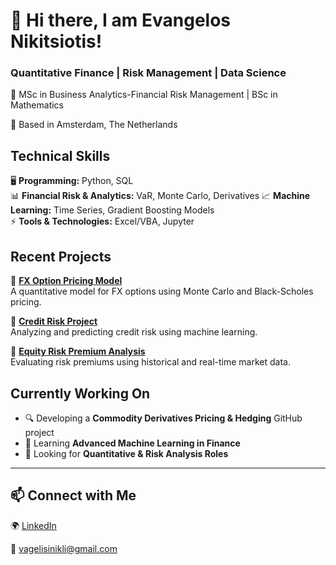
# 👋 Hi there, I am Evangelos Nikitsiotis!

### Quantitative Finance | Risk Management | Data Science

🚀 MSc in Business Analytics-Financial Risk Management | BSc in Mathematics 

📍 Based in Amsterdam, The Netherlands  

## Technical Skills  
🖥 **Programming:** Python, SQL   
📊 **Financial Risk & Analytics:** VaR, Monte Carlo, Derivatives
📈 **Machine Learning:** Time Series, Gradient Boosting Models  
⚡ **Tools & Technologies:** Excel/VBA, Jupyter


## Recent Projects  
📌 **[FX Option Pricing Model](https://github.com/VagNikli/FX-Option-Pricing-Model)**  
A quantitative model for FX options using Monte Carlo and Black-Scholes pricing.

📌 **[Credit Risk Project](https://github.com/VagNikli/Credit_Risk-Project)**  
Analyzing and predicting credit risk using machine learning.

📌 **[Equity Risk Premium Analysis](https://github.com/VagNikli/Equity-Risk-Premium)**  
Evaluating risk premiums using historical and real-time market data.


## Currently Working On  
- 🔍 Developing a **Commodity Derivatives Pricing & Hedging** GitHub project  
- 📖 Learning **Advanced Machine Learning in Finance**  
- 🤝 Looking for **Quantitative & Risk Analysis Roles**  

---

## 📫 Connect with Me  
🌍 [LinkedIn](https://www.linkedin.com/in/evangelos-nikitsiotis-23559722b) 

📧 vagelisinikli@gmail.com  

 
